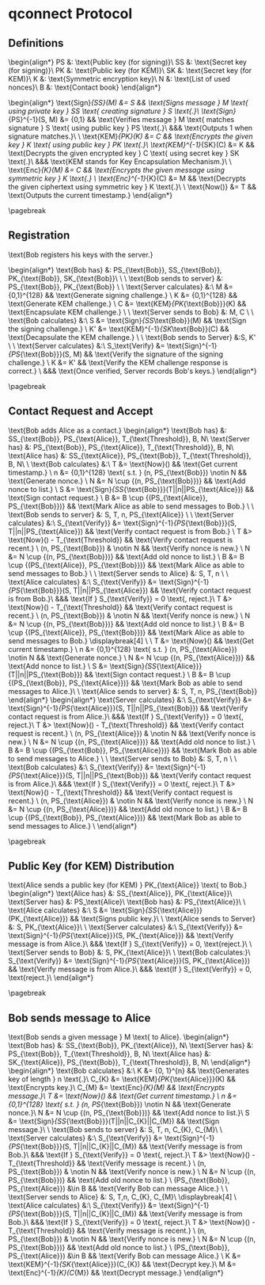 # qconnect Protocol

## Definitions

\begin{align*}
PS &: \text{Public key (for signing)}\\
SS &: \text{Secret key (for signing)}\\
PK &: \text{Public key (for KEM)}\\
SK &: \text{Secret key (for KEM)}\\
K &: \text{Symmetric encryption key}\\
N &: \text{List of used nonces}\\
B &: \text{Contact book}
\end{align*}

\begin{align*}
\text{Sign}_{SS}(M) &= S && \text{Signs message } M \text{ using private key } SS \text{ creating signature } S \text{.}\\
\text{Sign}_{PS}^{-1}(S, M) &= \{0,1\} && \text{Verifies message } M \text{ matches signature } S \text{ using public key } PS \text{.}\\
&&& \text{Outputs 1 when signature matches.}\\
\\
\text{KEM}_{PK}(K) &= C && \text{Encrypts the given key } K \text{ using public key } PK \text{.}\\
\text{KEM}^{-1}_{SK}(C) &= K && \text{Decrypts the given encrypted key } C \text{ using secret key } SK \text{.}\\
&&& \text{KEM stands for Key Encapsulation Mechanism.}\\
\\
\text{Enc}_{K}(M) &= C && \text{Encrypts the given message using symmetric key } K \text{.} \\
\text{Enc}^{-1}_{K}(C) &= M && \text{Decrypts the given ciphertext using symmetric key } K \text{.}\\
\\
\text{Now()} &= T && \text{Outputs the current timestamp.}
\end{align*}

\pagebreak

## Registration

\text{Bob registers his keys with the server.}

\begin{align*}
\text{Bob has} &: PS_{\text{Bob}}, SS_{\text{Bob}}, PK_{\text{Bob}}, SK_{\text{Bob}}\\
\\
\\
\text{Bob sends to server} &: PS_{\text{Bob}}, PK_{\text{Bob}}
\\
\\
\text{Server calculates} &:\\
M &= \{0,1\}^{128}
&& \text{Generate signing challenge.}
\\
K &= \{0,1\}^{128}
&& \text{Generate KEM challenge.}
\\
C &= \text{KEM}_{PK_{\text{Bob}}}(K)
&& \text{Encapsulate KEM challenge.}
\\
\\
\text{Server sends to Bob} &: M, C
\\
\\
\text{Bob calculates} &:\\
S &= \text{Sign}_{SS_\text{Bob}}(M)
&& \text{Sign the signing challenge.}
\\
K' &= \text{KEM}^{-1}_{SK_\text{Bob}}(C)
&& \text{Decapsulate the KEM challenge.}
\\
\\
\text{Bob sends to Server} &:S, K'
\\
\\
\text{Server calculates} &:\\
S_\text{Verify} &= \text{Sign}^{-1}_{PS_{\text{Bob}}}(S, M)
&& \text{Verify the signature of the signing challenge.}
\\
K &= K'
&& \text{Verify the KEM challenge response is correct.}
\\
&&& \text{Once verified, Server records Bob's keys.}
\end{align*}

\pagebreak

## Contact Request and Accept

\text{Bob adds Alice as a contact.}
\begin{align*}
\text{Bob has} &: SS_{\text{Bob}}, PS_{\text{Alice}}, T_{\text{Threshold}}, B, N\\
\text{Server has} &: PS_{\text{Bob}}, PS_{\text{Alice}}, T_{\text{Threshold}}, B, N\\
\text{Alice has} &: SS_{\text{Alice}}, PS_{\text{Bob}}, T_{\text{Threshold}}, B, N\\
\\
\text{Bob calculates} &:\\
T &= \text{Now}()
&& \text{Get current timestamp.}
\\
n &= \{0,1\}^{128} \text{ s.t. } (n, PS_{\text{Bob}}) \notin N
&& \text{Generate nonce.}
\\
N &= N \cup \{(n, PS_{\text{Bob}})\}
&& \text{Add nonce to list.}
\\
S &= \text{Sign}_{SS_{\text{Bob}}}(T||n||PS_{\text{Alice}})
&& \text{Sign contact request.}
\\
B &= B \cup \{(PS_{\text{Alice}}, PS_{\text{Bob}})\}
&& \text{Mark Alice as able to send messages to Bob.}
\\
\\
\text{Bob sends to server} &: S, T, n, PS_{\text{Alice}}
\\
\\
\text{Server calculates} &:\\
S_{\text{Verify}} &= \text{Sign}^{-1}_{PS_{\text{Bob}}}(S, T||n||PS_{\text{Alice}})
&& \text{Verify contact request is from Bob.}
\\
T &> \text{Now}() - T_{\text{Threshold}}
&& \text{Verify contact request is recent.}
\\
(n, PS_{\text{Bob}}) & \notin N
&& \text{Verify nonce is new.}
\\
N &= N \cup \{(n, PS_{\text{Bob}})\}
&& \text{Add old nonce to list.}
\\
B &= B \cup \{(PS_{\text{Alice}}, PS_{\text{Bob}})\}
&& \text{Mark Alice as able to send messages to Bob.}
\\
\\
\text{Server sends to Alice} &: S, T, n
\\
\\
\text{Alice calculates} &:\\
S_{\text{Verify}} &= \text{Sign}^{-1}_{PS_{\text{Bob}}}(S, T||n||PS_{\text{Alice}})
&& \text{Verify contact request is from Bob.}\\
&&& \text{If } S_{\text{Verify}} = 0 \text{, reject.}\\
T &> \text{Now}() - T_{\text{Threshold}}
&& \text{Verify contact request is recent.}
\\
(n, PS_{\text{Bob}}) & \notin N
&& \text{Verify nonce is new.}
\\
N &= N \cup \{(n, PS_{\text{Bob}})\}
&& \text{Add old nonce to list.}
\\
B &= B \cup \{(PS_{\text{Alice}}, PS_{\text{Bob}})\}
&& \text{Mark Alice as able to send messages to Bob.}
\displaybreak[4]
\\
\\
T &= \text{Now}()
&& \text{Get current timestamp.}
\\
n &= \{0,1\}^{128} \text{ s.t. } (n, PS_{\text{Alice}}) \notin N
&& \text{Generate nonce.}
\\
N &= N \cup \{(n, PS_{\text{Alice}})\}
&& \text{Add nonce to list.}
\\
S &= \text{Sign}_{SS_{\text{Alice}}}(T||n||PS_{\text{Bob}})
&& \text{Sign contact request.}
\\
B &= B \cup \{(PS_{\text{Bob}}, PS_{\text{Alice}})\}
&& \text{Mark Bob as able to send messages to Alice.}\\
\\
\text{Alice sends to server} &: S, T, n, PS_{\text{Bob}}
\end{align*}
\begin{align*}
\text{Server calculates} &:\\
S_{\text{Verify}} &= \text{Sign}^{-1}_{PS_{\text{Alice}}}(S, T||n||PS_{\text{Bob}})
&& \text{Verify contact request is from Alice.}\\
&&& \text{If } S_{\text{Verify}} = 0 \text{, reject.}\\
T &> \text{Now}() - T_{\text{Threshold}}
&& \text{Verify contact request is recent.}
\\
(n, PS_{\text{Alice}}) & \notin N
&& \text{Verify nonce is new.}
\\
N &= N \cup \{(n, PS_{\text{Alice}})\}
&& \text{Add old nonce to list.}
\\
B &= B \cup {(PS_{\text{Bob}}, PS_{\text{Alice}})}
&& \text{Mark Bob as able to send messages to Alice.}
\\
\\
\text{Server sends to Bob} &: S, T, n
\\
\\
\text{Bob calculates} &:\\
S_{\text{Verify}} &= \text{Sign}^{-1}_{PS_{\text{Alice}}}(S, T||n||PS_{\text{Bob}})
&& \text{Verify contact request is from Alice.}\\
&&& \text{If } S_{\text{Verify}} = 0 \text{, reject.}\\
T &> \text{Now}() - T_{\text{Threshold}}
&& \text{Verify contact request is recent.}
\\
(n, PS_{\text{Alice}}) & \notin N
&& \text{Verify nonce is new.}
\\
N &= N \cup \{(n, PS_{\text{Alice}})\}
&& \text{Add old nonce to list.}
\\
B &= B \cup {(PS_{\text{Bob}}, PS_{\text{Alice}})}
&& \text{Mark Bob as able to send messages to Alice.}
\\
\end{align*}

\pagebreak

## Public Key (for KEM) Distribution

\text{Alice sends a public key (for KEM) } PK_{\text{Alice}} \text{ to Bob.}
\begin{align*}
\text{Alice has} &: SS_{\text{Alice}}, PK_{\text{Alice}}\\
\text{Server has} &: PS_\text{Alice}\\
\text{Bob has} &: PS_{\text{Alice}}\\
\\
\text{Alice calculates} &:\\
S &= \text{Sign}_{SS_{\text{Alice}}}(PK_{\text{Alice}})
&& \text{Signs public key.}\\
\\
\text{Alice sends to Server} &: S, PK_{\text{Alice}}\\
\\
\text{Server calculates} &:\\
S_{\text{Verify}} &= \text{Sign}^{-1}_{PS_{\text{Alice}}}(S, PK_{\text{Alice}})
&& \text{Verify message is from Alice.}\\
&&& \text{If } S_{\text{Verify}} = 0, \text{reject.}\\
\\
\text{Server sends to Bob} &: S, PK_{\text{Alice}}\\
\\
\text{Bob calculates:}\\
S_{\text{Verify}} &= \text{Sign}^{-1}_{PS_{\text{Alice}}}(S, PK_{\text{Alice}})
&& \text{Verify message is from Alice.}\\
&&& \text{If } S_{\text{Verify}} = 0, \text{reject.}\\
\end{align*}

\pagebreak

## Bob sends message to Alice

\text{Bob sends a given message } M \text{ to Alice}.
\begin{align*}
\text{Bob has} &: SS_{\text{Bob}}, PK_{\text{Alice}}, N\\
\text{Server has} &: PS_{\text{Bob}}, T_{\text{Threshold}}, B, N\\
\text{Alice has} &: SK_{\text{Alice}}, PS_{\text{Bob}}, T_{\text{Threshold}}, B, N\\
\end{align*}
\begin{align*}
\text{Bob calculates} &:\\
K &= \{0, 1\}^{n}
&& \text{Generates key of length } n \text{.}\\
C_{K} &= \text{KEM}_{PK_{\text{Alice}}}(K)
&& \text{Encrypts key.}\\
C_{M} &= \text{Enc}_{K}(M)
&& \text{Encrypts message.}\\
T &= \text{Now}()
&& \text{Get current timestamp.}
\\
n &= \{0,1\}^{128} \text{ s.t. } (n, PS_{\text{Bob}}) \notin N
&& \text{Generate nonce.}\\
N &= N \cup \{(n, PS_{\text{Bob}})\}
&& \text{Add nonce to list.}\\
S &= \text{Sign}_{SS_{\text{Bob}}}(T||n||C_{K}||C_{M})
&& \text{Sign message.}\\
\\
\text{Bob sends to server} &: S, T, n, C_{K}, C_{M}\\
\\
\text{Server calculates} &:\\
S_{\text{Verify}} &= \text{Sign}^{-1}_{PS_{\text{Bob}}}(S, T||n||C_{K}||C_{M})
&& \text{Verify message is from Bob.}\\
&&& \text{If } S_{\text{Verify}} = 0 \text{, reject.}\\
T &> \text{Now}() - T_{\text{Threshold}}
&& \text{Verify message is recent.}
\\
(n, PS_{\text{Bob}}) & \notin N
&& \text{Verify nonce is new.}
\\
N &= N \cup \{(n, PS_{\text{Bob}})\}
&& \text{Add old nonce to list.}
\\
(PS_{\text{Bob}}, PS_{\text{Alice}}) &\in B
&& \text{Verify Bob can message Alice.}
\\
\\
\text{Server sends to Alice} &: S, T,n, C_{K}, C_{M}\\
\displaybreak[4]
\\
\text{Alice calculates} &:\\
S_{\text{Verify}} &= \text{Sign}^{-1}_{PS_{\text{Bob}}}(S, T||n||C_{K}||C_{M})
&& \text{Verify message is from Bob.}\\
&&& \text{If } S_{\text{Verify}} = 0 \text{, reject.}\\
T &> \text{Now}() - T_{\text{Threshold}}
&& \text{Verify message is recent.}
\\
(n, PS_{\text{Bob}}) & \notin N
&& \text{Verify nonce is new.}
\\
N &= N \cup \{(n, PS_{\text{Bob}})\}
&& \text{Add old nonce to list.}
\\
(PS_{\text{Bob}}, PS_{\text{Alice}}) &\in B
&& \text{Verify Bob can message Alice.}
\\
K &= \text{KEM}^{-1}_{SK_{\text{Alice}}}(C_{K})
&& \text{Decrypt key.}\\
M &= \text{Enc}^{-1}_{K}(C_{M})
&& \text{Decrypt message.}
\end{align*}